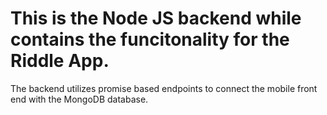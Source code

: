 # This is the Node JS backend while contains the funcitonality for the Riddle App.

The backend utilizes promise based endpoints to connect the mobile front end with the MongoDB database.
